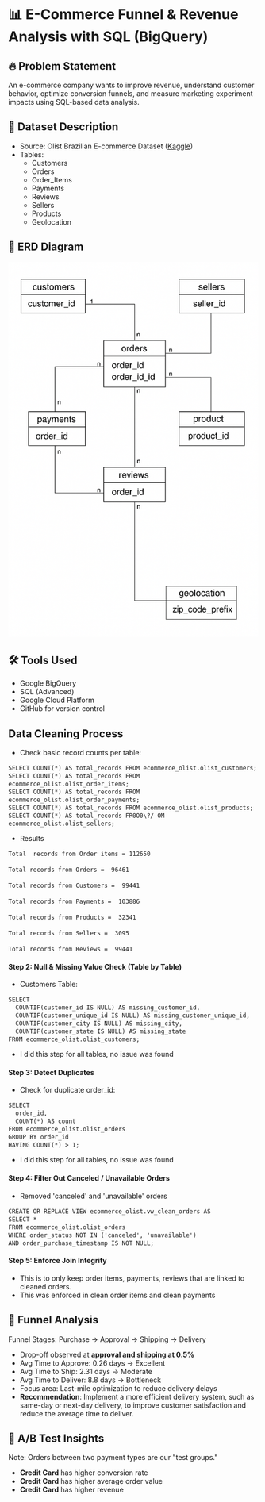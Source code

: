 # 📊 E-Commerce Funnel & Revenue Analysis with SQL (BigQuery)

## 🔥 Problem Statement
An e-commerce company wants to improve revenue, understand customer behavior, optimize conversion funnels, and measure marketing experiment impacts using SQL-based data analysis.

## 📂 Dataset Description
- Source: Olist Brazilian E-commerce Dataset ([Kaggle](https://www.kaggle.com/datasets/olistbr/brazilian-ecommerce))
- Tables:
  - Customers
  - Orders
  - Order_Items
  - Payments
  - Reviews
  - Sellers
  - Products
  - Geolocation

## 🔗 ERD Diagram
![ERD](./images/erd.png)

## 🛠️ Tools Used
- Google BigQuery
- SQL (Advanced)
- Google Cloud Platform
- GitHub for version control

## Data Cleaning Process
- Check basic record counts per table:

``` SELECT COUNT(*) AS total_records FROM ecommerce_olist.olist_orders; 
SELECT COUNT(*) AS total_records FROM ecommerce_olist.olist_customers;
SELECT COUNT(*) AS total_records FROM ecommerce_olist.olist_order_items; 
SELECT COUNT(*) AS total_records FROM ecommerce_olist.olist_order_payments;
SELECT COUNT(*) AS total_records FROM ecommerce_olist.olist_products;
SELECT COUNT(*) AS total_records FR0O0\?/ OM ecommerce_olist.olist_sellers;
```
- Results
```
Total  records from Order items = 112650

Total records from Orders =  96461

Total records from Customers =  99441

Total records from Payments =  103886

Total records from Products =  32341

Total records from Sellers =  3095

Total records from Reviews =  99441
```

 #### Step 2: Null & Missing Value Check (Table by Table)
- Customers Table:
```
SELECT 
  COUNTIF(customer_id IS NULL) AS missing_customer_id,
  COUNTIF(customer_unique_id IS NULL) AS missing_customer_unique_id,
  COUNTIF(customer_city IS NULL) AS missing_city,
  COUNTIF(customer_state IS NULL) AS missing_state
FROM ecommerce_olist.olist_customers;
```
- I did this step for all tables, no issue was found

#### Step 3: Detect Duplicates
- Check for duplicate order_id:
```
SELECT 
  order_id, 
  COUNT(*) AS count
FROM ecommerce_olist.olist_orders
GROUP BY order_id
HAVING COUNT(*) > 1;
```
- I did this step for all tables, no issue was found

#### Step 4: Filter Out Canceled / Unavailable Orders

- Removed 'canceled' and 'unavailable' orders
```
CREATE OR REPLACE VIEW ecommerce_olist.vw_clean_orders AS
SELECT * 
FROM ecommerce_olist.olist_orders
WHERE order_status NOT IN ('canceled', 'unavailable')
AND order_purchase_timestamp IS NOT NULL;
```
#### Step 5: Enforce Join Integrity 
- This is to only keep order items, payments, reviews that are linked to cleaned orders.
- This was enforced in clean order items and clean payments

<!-- ````
CREATE OR REPLACE VIEW ecommerce_olist.vw_clean_order_items AS
SELECT oi.*
FROM ecommerce_olist.olist_order_items AS oi
INNER JOIN ecommerce_olist.vw_clean_orders AS o 
ON oi.order_id = o.order_id;
``` -->


##  🔁 Funnel Analysis
Funnel Stages: Purchase → Approval → Shipping → Delivery
- Drop-off observed at **approval and shipping at 0.5%**
-  Avg Time to Approve: 0.26 days → Excellent
- Avg Time to Ship: 2.31 days → Moderate
- Avg Time to Deliver: 8.8 days → Bottleneck
- Focus area: Last-mile optimization to reduce delivery delays
- **Recommendation**: Implement a more efficient delivery system, such as same-day or next-day delivery, to
improve customer satisfaction and reduce the average time to deliver.

## 🧪 A/B Test Insights
Note: Orders between two payment types are our "test groups."
- **Credit Card** has higher conversion rate
- **Credit Card** has higher average order value
- **Credit Card** has higher revenue



